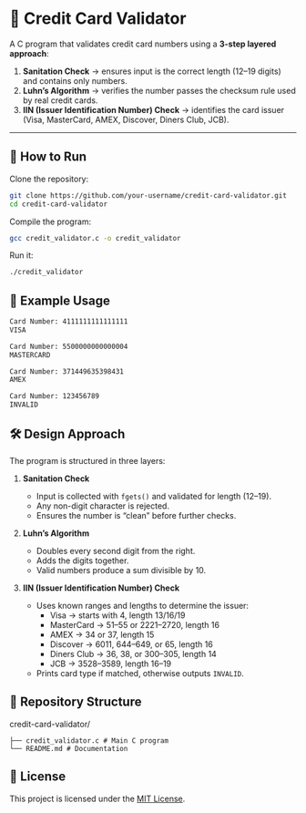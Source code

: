 # 🔑 Credit Card Validator  

A C program that validates credit card numbers using a **3-step layered approach**:  

1. **Sanitation Check** → ensures input is the correct length (12–19 digits) and contains only numbers.  
2. **Luhn’s Algorithm** → verifies the number passes the checksum rule used by real credit cards.  
3. **IIN (Issuer Identification Number) Check** → identifies the card issuer (Visa, MasterCard, AMEX, Discover, Diners Club, JCB).  

---

## 🚀 How to Run  

Clone the repository:

```bash
git clone https://github.com/your-username/credit-card-validator.git
cd credit-card-validator
```
Compile the program:

```bash
gcc credit_validator.c -o credit_validator
```
Run it:

```bash
./credit_validator
```

## 🧪 Example Usage

```bash
Card Number: 4111111111111111
VISA

Card Number: 5500000000000004
MASTERCARD

Card Number: 371449635398431
AMEX

Card Number: 123456789
INVALID
```

## 🛠️ Design Approach

The program is structured in three layers:

1. **Sanitation Check**
   - Input is collected with `fgets()` and validated for length (12–19).
   - Any non-digit character is rejected.
   - Ensures the number is “clean” before further checks.

2. **Luhn’s Algorithm**
   - Doubles every second digit from the right.
   - Adds the digits together.
   - Valid numbers produce a sum divisible by 10.

3. **IIN (Issuer Identification Number) Check**
   - Uses known ranges and lengths to determine the issuer:
     - Visa → starts with 4, length 13/16/19  
     - MasterCard → 51–55 or 2221–2720, length 16  
     - AMEX → 34 or 37, length 15  
     - Discover → 6011, 644–649, or 65, length 16  
     - Diners Club → 36, 38, or 300–305, length 14  
     - JCB → 3528–3589, length 16–19  
   - Prints card type if matched, otherwise outputs `INVALID`.

## 📂 Repository Structure

credit-card-validator/
```
├── credit_validator.c # Main C program
└── README.md # Documentation
```

## 📄 License

This project is licensed under the [MIT License](LICENSE).










